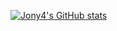 

<!--
### Hi there 👋

**jony4/jony4** is a ✨ _special_ ✨ repository because its `README.md` (this file) appears on your GitHub profile.

Here are some ideas to get you started:

- 🔭 I’m currently working on ...
- 🌱 I’m currently learning ...
- 👯 I’m looking to collaborate on ...
- 🤔 I’m looking for help with ...
- 💬 Ask me about ...
- 📫 How to reach me: ...
- 😄 Pronouns: ...
- ⚡ Fun fact: ...


- 🔭 I’m currently working on [wedo](https://github.com/wedo-workflow/wedo)
- 🌱 I’m currently learning [rust](https://github.com/rust-lang/rust)
- 📫 How to reach me: [twitter](https://twitter.com/jony4me) [gmail](mailto:jony4xx@gmail.com)

[![Top Langs](https://github-readme-stats.vercel.app/api/top-langs/?username=jony4)](https://github.com/anuraghazra/github-readme-stats)

-->


[![Jony4's GitHub stats](https://github-readme-stats.vercel.app/api?username=jony4&show_icons=true)](https://github.com/anuraghazra/github-readme-stats)

